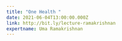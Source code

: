 ```yaml
---
title: "One Health "
date: 2021-06-04T13:00:00.000Z
link: http://bit.ly/lecture-ramakrishnan
expertname: Uma Ramakrishnan
---
```

